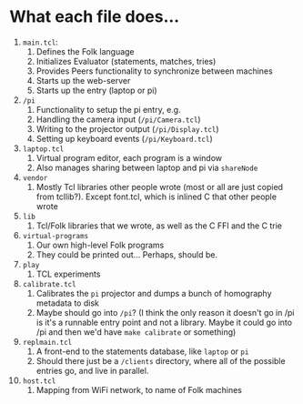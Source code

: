 # What each file does...

1. `main.tcl`:
    1. Defines the Folk language
    2. Initializes Evaluator (statements, matches, tries)
    3. Provides Peers functionality to synchronize between machines
    4. Starts up the web-server
    5. Starts up the entry (laptop or pi)
2. `/pi`
    1. Functionality to setup the pi entry, e.g.
    2. Handling the camera input (`/pi/Camera.tcl`)
    3. Writing to the projector output (`/pi/Display.tcl`)
    4. Setting up keyboard events (`/pi/Keyboard.tcl`)
3. `laptop.tcl`
    1. Virtual program editor, each program is a window
    2. Also manages sharing between laptop and pi via `shareNode`
4. `vendor`
    1. Mostly Tcl libraries other people wrote (most or all are just
       copied from tcllib?). Except font.tcl, which is inlined C that
       other people wrote
5. `lib`
    1. Tcl/Folk libraries that we wrote, as well as the C FFI and the C trie
6. `virtual-programs`
    1. Our own high-level Folk programs
    2. They could be printed out... Perhaps, should be.
7. `play`
    1. TCL experiments
8. `calibrate.tcl`
    1. Calibrates the `pi` projector and dumps a bunch of homography metadata
       to disk
    2. Maybe should go into `/pi`? (I think the only reason it doesn't
       go in /pi is it's a runnable entry point and not a
       library. Maybe it could go into /pi and then we'd have `make
       calibrate` or something)
9. `replmain.tcl`
    1. A front-end to the statements database, like `laptop` or `pi`
    2. Should there just be a `/clients` directory, where all of the possible
       entries go, and live in parallel.
10. `host.tcl`
    1. Mapping from WiFi network, to name of Folk machines
